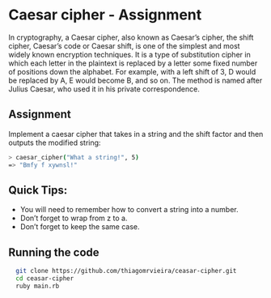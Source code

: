 
# Caesar cipher - Assignment

In cryptography, a Caesar cipher, also known as Caesar’s cipher,
the shift cipher, Caesar’s code or Caesar shift,
is one of the simplest and most widely known encryption techniques.
It is a type of substitution cipher in which each letter in the plaintext is
replaced by a letter some fixed number of positions down the alphabet.
For example, with a left shift of 3, D would be replaced by A, E would become B, and so on.
The method is named after Julius Caesar, who used it in his private correspondence.


## Assignment

Implement a caesar cipher that takes in a string and the shift factor and then outputs the modified string:


```bash
> caesar_cipher("What a string!", 5)
=> "Bmfy f xywnsl!"
```
## Quick Tips:

- You will need to remember how to convert a string into a number.
- Don’t forget to wrap from z to a.
- Don’t forget to keep the same case.

## Running the code


```bash
  git clone https://github.com/thiagomrvieira/ceasar-cipher.git
  cd ceasar-cipher
  ruby main.rb
```
